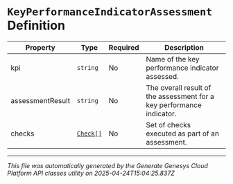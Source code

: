 # `KeyPerformanceIndicatorAssessment` Definition

| Property | Type | Required | Description |
|----------|------|----------|-------------|
| kpi | `string` | No | Name of the key performance indicator assessed. |
| assessmentResult | `string` | No | The overall result of the assessment for a key performance indicator. |
| checks | [`Check[]`](check-definition.md) | No | Set of checks executed as part of an assessment. |

---

*This file was automatically generated by the Generate Genesys Cloud Platform API classes utility on 2025-04-24T15:04:25.837Z*